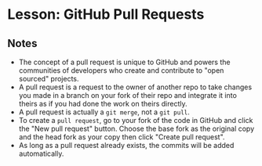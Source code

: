 # Lesson: GitHub Pull Requests

## Notes

- The concept of a pull request is unique to GitHub and powers the communities of developers who create and contribute to "open sourced" projects.
- A pull request is a request to the owner of another repo to take changes you made in a branch on your fork of their repo and integrate it into theirs as if you had done the work on theirs directly.
- A pull request is actually a `git merge`, not a `git pull`.
- To create a `pull request`, go to your fork of the code in GitHub and click the "New pull request" button. Choose the base fork as the original copy and the head fork as your copy then click "Create pull request".
- As long as a pull request already exists, the commits will be added automatically.
